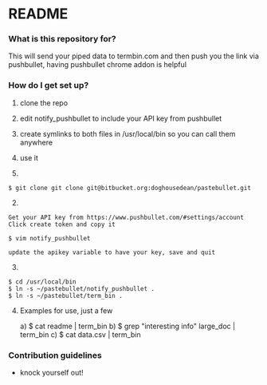 # README #

### What is this repository for? ###

This will send your piped data to termbin.com and then push you the link via pushbullet, having pushbullet chrome addon is helpful

### How do I get set up? ###

1) clone the repo

2) edit notify_pushbullet to include your API key from pushbullet

3) create symlinks to both files in /usr/local/bin so you can call them anywhere

4) use it

1)

	$ git clone git clone git@bitbucket.org:doghousedean/pastebullet.git
	
2)

	Get your API key from https://www.pushbullet.com/#settings/account
	Click create token and copy it
	
	$ vim notify_pushbullet
	
	update the apikey variable to have your key, save and quit
	
3)

	$ cd /usr/local/bin
	$ ln -s ~/pastebullet/notify_pushbullet .
	$ ln -s ~/pastebullet/term_bin .
	
	
4)
	Examples for use, just a few
	
	a) $ cat readme | term_bin
	b) $ grep "interesting info" large_doc | term_bin
	c) $ cat data.csv | term_bin
	

### Contribution guidelines ###

* knock yourself out!